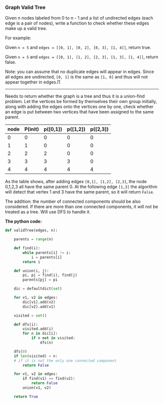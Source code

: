 ### Graph Valid Tree

Given n nodes labeled from 0 to n - 1 and a list of undirected edges (each edge is a pair of nodes), write a function to check whether these edges make up a valid tree.

For example:

Given `n = 5` and `edges = [[0, 1], [0, 2], [0, 3], [1, 4]]`, return true.

Given `n = 5` and `edges = [[0, 1], [1, 2], [2, 3], [1, 3], [1, 4]]`, return false.

Note: you can assume that no duplicate edges will appear in edges. Since all edges are undirected, ``[0, 1]`` is the same as ``[1, 0]`` and thus will not appear together in edges.∏

------
Needs to return whether the graph is a tree and thus it is a union-find problem. Let the vertices be formed by themselves their own group initially, along with adding the edges onto the vertices one by one, check whether an edge is put between two vertices that have been assigned to the same parent.


| node | P(init)|p([0,1])|p([1,2])|p([2,3])
| :------ | :---- |:-|:-|:-|
| 0       | 0     |0| 0|0|
| 1       | 1     |0| 0|0|
| 2       | 2     |2| 0|0|
| 3       | 3     |3| 3|0|
| 4       | 4     |4| 4|4|

As the table shows, after adding edges ``[0,1], [1,2], [2,3]``, the node 0,1,2,3 all have the same parent 0. At the following edge ``[1,3]`` the algorithm will detect that vertex 1 and 3 have the same parent, so it will return `False`.

The addition: the number of connected components should be also considered. If there are more than one connected components, it will not be treated as a tree. Will use DFS to handle it.

**The python code:**

```python
def validTree(edges, n):

    parents = range(n)

    def find(i):
        while parents[i] != i:
            i = parents[i]
        return i

    def union(i, j):
        pi, pj = find(i), find(j)
        parents[pj] = pi

    dic = defaultdict(set)

    for v1, v2 in edges:
        dic[v1].add(v2)
        dic[v2].add(v1)

    visited = set()

    def dfs(i):
        visited.add(i)
        for n in dic[i]:
            if n not in visited:
                dfs(n)

    dfs(0)
    if len(visited) < n:
    # if it is not the only one connected component
        return False

    for v1, v2 in edges:
        if find(v1) == find(v2):
            return False
        union(v1, v2)

    return True
```
